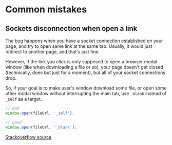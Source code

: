 # Common mistakes

## Sockets disconnection when open a link
The bug happens when you have a socket connection established on your page, and try to open same link at the same tab.
Usually, it would just redirect to another page, and that's just fine. 

However, if the link you click is only supposed to open a browser modal window (like when downloading 
a file or so), your page doesn't get closed (technically, does but just for a moment), but all of your 
socket connections drop.

So, if your goal is to make user's window download some file, or open some other modal window without interrupting 
the main tab, use `_blank` instead of `_self` as a target.

```typescript
// Bad
window.open(fileUrl, '_self');

// Good
window.open(fileUrl, '_blank');
```

[Stackoverflow source](https://stackoverflow.com/q/24009218)
